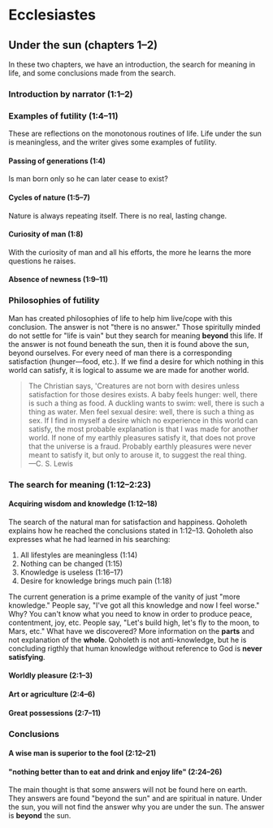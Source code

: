 # Ecclesiastes

## Under the sun (chapters 1–2)

In these two chapters, we have an introduction, the search for meaning in life, and some conclusions made from the search.

### Introduction by narrator (1:1–2)

### Examples of futility (1:4–11)

These are reflections on the monotonous routines of life. Life under the sun is meaningless, and the writer gives some examples of futility.

#### Passing of generations (1:4)

Is man born only so he can later cease to exist?

#### Cycles of nature (1:5–7)

Nature is always repeating itself. There is no real, lasting change.

#### Curiosity of man (1:8)

With the curiosity of man and all his efforts, the more he learns the more questions he raises.

#### Absence of newness (1:9–11)

### Philosophies of futility

Man has created philosophies of life to help him live/cope with this conclusion. The answer is not "there is no answer." Those spiritully minded do not settle for "life is vain" but they search for meaning **beyond** this life. If the answer is not found beneath the sun, then it is found above the sun, beyond ourselves. For every need of man there is a corresponding satisfaction (hunger—food, etc.). If we find a desire for which nothing in this world can satisfy, it is logical to assume we are made for another world.

> The Christian says, 'Creatures are not born with desires unless satisfaction for those desires exists. A baby feels hunger: well, there is such a thing as food. A duckling wants to swim: well, there is such a thing as water. Men feel sexual desire: well, there is such a thing as sex. If I find in myself a desire which no experience in this world can satisfy, the most probable explanation is that I was made for another world. If none of my earthly pleasures satisfy it, that does not prove that the universe is a fraud. Probably earthly pleasures were never meant to satisfy it, but only to arouse it, to suggest the real thing.  
> —C. S. Lewis

### The search for meaning (1:12–2:23)

#### Acquiring wisdom and knowledge (1:12–18)

The search of the natural man for satisfaction and happiness. Qoholeth explains how he reached the conclusions stated in 1:12–13. Qoholeth also expresses what he had learned in his searching:

1. All lifestyles are meaningless (1:14)
2. Nothing can be changed (1:15)
3. Knowledge is useless (1:16–17)
4. Desire for knowledge brings much pain (1:18) 

The current generation is a prime example of the vanity of just "more knowledge." People say, "I've got all this knowledge and now I feel worse." Why? You can't know what you need to know in order to produce peace, contentment, joy, etc. People say, "Let's build high, let's fly to the moon, to Mars, etc." What have we discovered? More information on the **parts** and not explanation of the **whole**. Qoholeth is not anti-knowledge, but he is concluding rigthly that human knowledge without reference to God is **never satisfying**.

#### Worldly pleasure (2:1–3)

#### Art or agriculture (2:4–6)

#### Great possessions (2:7–11)

### Conclusions

#### A wise man is superior to the fool (2:12–21)

#### "nothing better than to eat and drink and enjoy life" (2:24–26)

The main thought is that some answers will not be found here on earth. They answers are found "beyond the sun" and are spiritual in nature. Under the sun, you will not find the answer why you are under the sun. The answer is **beyond** the sun.


